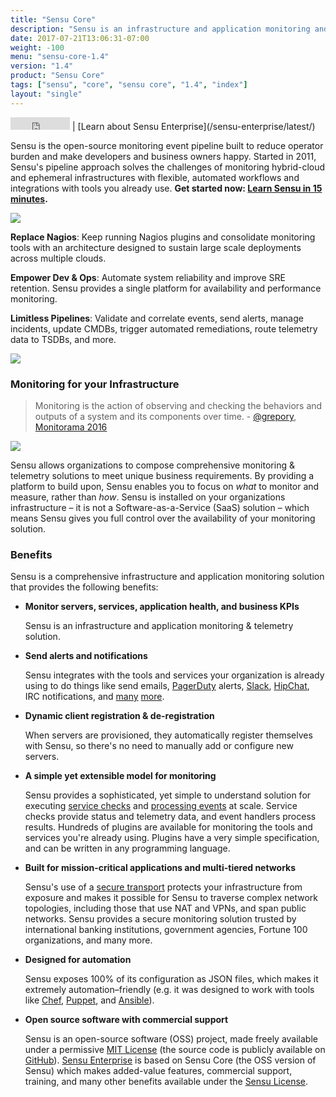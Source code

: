 ```yaml
---
title: "Sensu Core"
description: "Sensu is an infrastructure and application monitoring and telemetry solution that provides a framework for monitoring infrastructure, service & application health, and business KPIs."
date: 2017-07-21T13:06:31-07:00
weight: -100
menu: "sensu-core-1.4"
version: "1.4"
product: "Sensu Core"
tags: ["sensu", "core", "sensu core", "1.4", "index"]
layout: "single"
---
```


<iframe src="https://ghbtns.com/github-btn.html?user=sensu&repo=sensu&type=star&count=true" frameborder="0" scrolling="0" width="95px" height="20px"></iframe> | [Learn about Sensu Enterprise](/sensu-enterprise/latest/)

Sensu is the open-source monitoring event pipeline built to reduce operator burden and make developers and business owners happy.
Started in 2011, Sensu's pipeline approach solves the challenges of monitoring hybrid-cloud and ephemeral infrastructures with flexible, automated workflows and integrations with tools you already use.
<b>Get started now: [Learn Sensu in 15 minutes](quick-start/learn-sensu-basics/).</b>

<img src="/images/simple-pipe.jpeg">

**Replace Nagios**: Keep running Nagios plugins and consolidate monitoring tools with an architecture designed to sustain large scale deployments across multiple clouds.

**Empower Dev & Ops**: Automate system reliability and improve SRE retention. Sensu provides a single platform for availability and performance monitoring.

**Limitless Pipelines**: Validate and correlate events, send alerts, manage incidents, update CMDBs, trigger automated remediations, route telemetry data to TSDBs, and more.

<img src="/images/multi-pipe.jpeg">

### Monitoring for your Infrastructure

> Monitoring is the action of observing and checking the behaviors and outputs of a system and its components over time. - [@grepory](https://twitter.com/grepory), [Monitorama 2016](https://vimeo.com/173610062)

<img src="/images/sys-context.jpeg">

Sensu allows organizations to compose comprehensive monitoring & telemetry
solutions to meet unique business requirements. By providing a platform to build
upon, Sensu enables you to focus on _what_ to monitor and measure, rather than
_how_. Sensu is installed on your organizations infrastructure &ndash; it is not
a Software-as-a-Service (SaaS) solution &ndash; which means Sensu gives you full
control over the availability of your monitoring solution.

### Benefits

Sensu is a comprehensive infrastructure and application monitoring solution that
provides the following benefits:

- **Monitor servers, services, application health, and business KPIs**

  Sensu is an infrastructure and application monitoring & telemetry solution.

- **Send alerts and notifications**

  Sensu integrates with the tools and services your organization is already
  using to do things like send emails, [PagerDuty][1] alerts, [Slack][2],
  [HipChat][3], IRC notifications, and [many][4] [more][5].

- **Dynamic client registration & de-registration**

  When servers are provisioned, they automatically register themselves with
  Sensu, so there's no need to manually add or configure new servers.

- **A simple yet extensible model for monitoring**

  Sensu provides a sophisticated, yet simple to understand solution for
  executing [service checks][6] and [processing events][7] at scale. Service
  checks provide status and telemetry data, and event handlers process results.
  Hundreds of plugins are available for monitoring the tools and services you're
  already using. Plugins have a very simple specification, and can be written in
  any programming language.

- **Built for mission-critical applications and multi-tiered networks**

  Sensu's use of a [secure transport][8] protects your infrastructure from
  exposure and makes it possible for Sensu to traverse complex network
  topologies, including those that use NAT and VPNs, and span public networks.
  Sensu provides a secure monitoring solution trusted by international banking
  institutions, government agencies, Fortune 100 organizations, and many more.

- **Designed for automation**

  Sensu exposes 100% of its configuration as JSON files, which makes it
  extremely automation&ndash;friendly (e.g. it was designed to work with tools
  like [Chef][9], [Puppet][10], and [Ansible][11]).

- **Open source software with commercial support**

  Sensu is an open-source software (OSS) project, made freely available under a
  permissive [MIT License][12] (the source code is publicly available
  on [GitHub][13]). [Sensu Enterprise][14] is based on
  Sensu Core (the OSS version of Sensu) which makes added-value features,
  commercial support, training, and many other benefits available under the
  [Sensu License][15].

  [1]:  https://www.pagerduty.com
  [2]:  https://slack.com
  [3]:  http://www.hipchat.com
  [4]:  /plugins/latest/reference/
  [5]:  /sensu-enterprise/latest/built-in-handlers
  [6]:  /sensu-core/latest/overview/what-is-sensu/#service-checks
  [7]:  /sensu-core/latest/overview/what-is-sensu/#event-processing
  [8]:  /sensu-core/latest/overview/architecture/#secure-transport
  [9]:  http://www.chef.io
  [10]: https://puppetlabs.com
  [11]: http://www.ansible.com
  [12]: https://github.com/sensu/sensu/blob/master/MIT-LICENSE.txt
  [13]: http://github.com/sensu
  [14]: https://sensuapp.org/enterprise
  [15]: https://sensuapp.org/sensu-license
